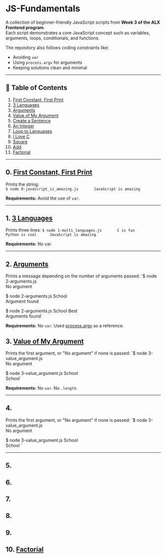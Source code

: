# JS-Fundamentals  
A collection of beginner-friendly JavaScript scripts from **Week 3 of the ALX Frontend program**.  
Each script demonstrates a core JavaScript concept such as variables, arguments, loops, conditionals, and functions.  

The repository also follows coding constraints like:  
- Avoiding `var`  
- Using `process.argv` for arguments  
- Keeping solutions clean and minimal  

---

## 📑 Table of Contents  
1. [First Constant, First Print](#0-first-constant-first-print)  
2. [3 Languages](#1-3-languages)  
3. [Arguments](#2-arguments)  
4. [Value of My Argument](#3-value-of-my-argument)  
5. [Create a Sentence](#4-create-a-sentence)  
6. [An Integer](#5-an-integer)  
7. [Loop to Languages](#6-loop-to-languages)  
8. [I Love C](#7-i-love-c)  
9. [Square](#8-square)  
10. [Add](#9-add)  
11. [Factorial](#10-factorial)  

---

## 0. [First Constant, First Print](./0-javascript_is_amazing.js)  
Prints the string:  
`$ node 0-javascript_is_amazing.js      
JavaScript is amazing`   

**Requirements:**
Avoid the use of `var`.

---

## 1. [3 Languages](./1-multi_languages.js)
Prints three lines:
`$ node 1-multi_languages.js      
C is fun     
Python is cool     
JavaScript is amazing`  
 
**Requirements:**
No var.

---

## 2. [Arguments](./2-arguments.js)
Prints a message depending on the number of arguments passed:
`$ node 2-arguments.js     
No argument    

$ node 2-arguments.js School     
Argument found     

$ node 2-arguments.js School Best     
Arguments found`    

**Requirements:**
No `var`.
Used [process.argv](https://nodejs.org/api/process.html#process_process_argv) as a reference.

## 3. [Value of My Argument](./3-value_argument.js)
Prints the first argument, or "No argument" if none is passed:
`$ node 3-value_argument.js     
No argument    

$ node 3-value_argument.js School     
School`

**Requirements:**
No `var`.
No `.length`.

---

## 4. [](./4-concat.js)
Prints the first argument, or "No argument" if none is passed:
`$ node 3-value_argument.js    
No argument
    
$ node 3-value_argument.js School    
School
`

---

## 5. [](./5-to_integer.js)
## 6. [](./6-multi_languages_loop.js)
## 7. [](./7-multi_c.js)
## 8. [](./8-square.js)
## 9. [](./9-add.js)
## 10. [Factorial](./10-factorial.js)
